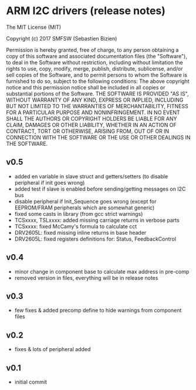 # ARM I2C drivers (release notes)

The MIT License (MIT)

Copyright (c) 2017 SMFSW (Sebastien Bizien)

Permission is hereby granted, free of charge, to any person obtaining a copy
of this software and associated documentation files (the "Software"), to deal
in the Software without restriction, including without limitation the rights
to use, copy, modify, merge, publish, distribute, sublicense, and/or sell
copies of the Software, and to permit persons to whom the Software is
furnished to do so, subject to the following conditions:
The above copyright notice and this permission notice shall be included in all
copies or substantial portions of the Software.
THE SOFTWARE IS PROVIDED "AS IS", WITHOUT WARRANTY OF ANY KIND, EXPRESS OR
IMPLIED, INCLUDING BUT NOT LIMITED TO THE WARRANTIES OF MERCHANTABILITY,
FITNESS FOR A PARTICULAR PURPOSE AND NONINFRINGEMENT. IN NO EVENT SHALL THE
AUTHORS OR COPYRIGHT HOLDERS BE LIABLE FOR ANY CLAIM, DAMAGES OR OTHER
LIABILITY, WHETHER IN AN ACTION OF CONTRACT, TORT OR OTHERWISE, ARISING FROM,
OUT OF OR IN CONNECTION WITH THE SOFTWARE OR THE USE OR OTHER DEALINGS IN THE
SOFTWARE.


## v0.5

* added en variable in slave struct and getters/setters (to disable peripheral if init goes wrong)
* added test if slave is enabled before sending/getting messages on I2C bus
* disable peripheral if Init_Sequence goes wrong (except for EEPROM/FRAM peripherals which are somewhat generic)
* fixed some casts in library (from gcc strict warnings)
* TCSxxxx, TSLxxxx: added missing carriage returns in verbose parts
* TCSxxxx: fixed McCamy's formula to calculate cct
* DRV2605L: fixed missing inline returns in base header
* DRV2605L: fixed registers definitions for: Status, FeedbackControl

## v0.4

* minor change in component base to calculate max address in pre-comp
* removed version in files, everything will be in release notes


## v0.3

* few fixes & added precomp define to hide warnings from component files


## v0.2

* fixes & lots of peripheral added


## v0.1

* initial commit
